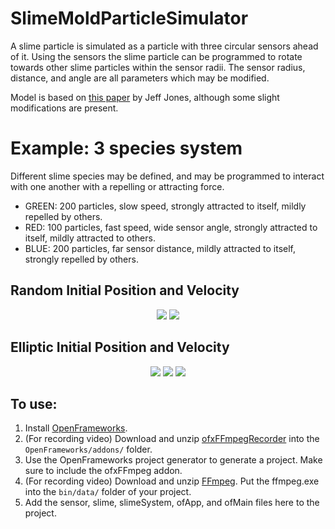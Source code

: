 # SlimeMoldParticleSimulator

A slime particle is simulated as a particle with three circular sensors ahead of it. Using the sensors the slime particle can be programmed to rotate towards other slime particles within the sensor radii. The sensor radius, distance, and angle are all parameters which may be modified.

Model is based on [this paper](https://uwe-repository.worktribe.com/output/980579) by Jeff Jones, although some slight modifications are present. 

# Example: 3 species system
Different slime species may be defined, and may be programmed to interact with one another with a repelling or attracting force. 
* GREEN: 200 particles, slow speed, strongly attracted to itself, mildly repelled by others.
* RED: 100 particles, fast speed, wide sensor angle, strongly attracted to itself, mildly attracted to others.
* BLUE: 200 particles, far sensor distance, mildly attracted to itself, strongly repelled by others.

## Random Initial Position and Velocity
<p align="center">
    <img src="example11.gif"/>
    <img src="example12.gif"/>
</p>

## Elliptic Initial Position and Velocity
<p align="center">
    <img src="example21.gif"/>
    <img src="example22.gif"/>
    <img src="example23.gif"/>
</p>

## To use:

1) Install [OpenFrameworks](https://openframeworks.cc/ja/).
2) (For recording video) Download and unzip [ofxFFmpegRecorder](https://github.com/Furkanzmc/ofxFFmpegRecorder) into the `OpenFrameworks/addons/` folder.
3) Use the OpenFrameworks project generator to generate a project. Make sure to include the ofxFFmpeg addon.
4) (For recording video) Download and unzip [FFmpeg](https://ffmpeg.org/). Put the ffmpeg.exe into the `bin/data/` folder of your project.
5) Add the sensor, slime, slimeSystem, ofApp, and ofMain files here to the project.